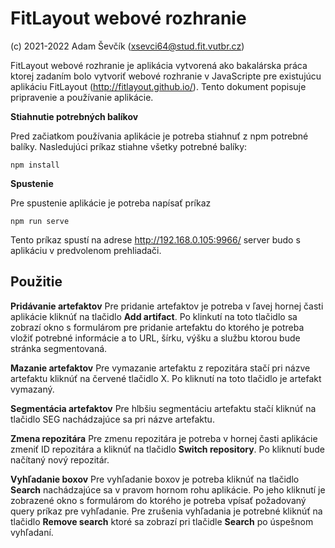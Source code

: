 # FitLayout webové rozhranie
(c) 2021-2022 Adam Ševčík (xsevci64@stud.fit.vutbr.cz)

FitLayout webové rozhranie je aplikácia vytvorená ako bakalárska práca ktorej zadaním bolo vytvoriť webové rozhranie v JavaScripte pre existujúcu aplikáciu FitLayout (http://fitlayout.github.io/). Tento dokument popisuje pripravenie a používanie aplikácie.

**Stiahnutie potrebných balíkov** 

 Pred začiatkom používania aplikácie je potreba stiahnuť z npm potrebné balíky. Nasledujúci príkaz stiahne všetky potrebné balíky: 
   ~~~
   npm install
   ~~~

**Spustenie**

Pre spustenie aplikácie je potreba napísať príkaz
   ~~~
   npm run serve
   ~~~
Tento príkaz spustí na adrese http://192.168.0.105:9966/ server budo s aplikáciu v predvolenom prehliadači.

## Použitie
**Pridávanie artefaktov**
Pre pridanie artefaktov je potreba v ľavej hornej časti aplikácie kliknúť na tlačidlo **Add artifact**. Po klinkutí na toto tlačidlo sa zobrazí okno s formulárom pre pridanie artefaktu do ktorého je potreba vložiť potrebné informácie a to URL, šírku, výšku a službu ktorou bude stránka segmentovaná.

**Mazanie artefaktov**
Pre vymazanie artefaktu z repozitára stačí pri názve artefaktu kliknúť na červené tlačidlo X. Po kliknutí na toto tlačidlo je artefakt vymazaný.

**Segmentácia artefaktov**
Pre hlbšiu segmentáciu artefaktu stačí kliknúť na tlačidlo SEG nachádzajúce sa pri názve artefaktu.

**Zmena repozitára**
Pre zmenu repozitára je potreba v hornej časti aplikácie zmeniť ID repozitára a kliknúť na tlačidlo **Switch repository**. Po kliknutí bude načítaný nový repozitár.

**Vyhľadanie boxov**
Pre vyhľadanie boxov je potreba kliknúť na tlačidlo **Search** nachádzajúce sa v pravom hornom rohu aplikácie. Po jeho kliknutí je zobrazené okno s formulárom do ktorého je potreba vpísať požadovaný query príkaz pre vyhľadanie. Pre zrušenia vyhľadania je potrebné kliknúť na tlačidlo **Remove search** ktoré sa zobrazí pri tlačidle **Search** po úspešnom vyhľadaní.
